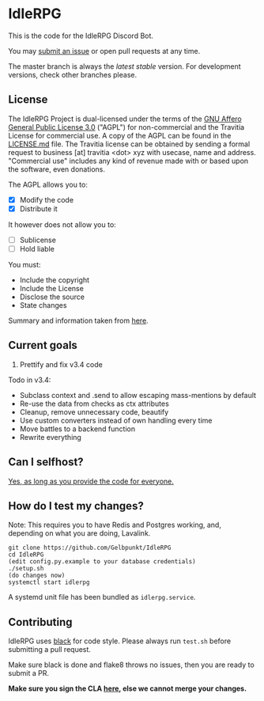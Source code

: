 # IdleRPG

This is the code for the IdleRPG Discord Bot.

You may [submit an issue](https://github.com/Gelbpunkt/IdleRPG/issues) or open pull requests at any time.

The master branch is always the *latest stable* version. For development versions, check other branches please.

## License

The IdleRPG Project is dual-licensed under the terms of the [GNU Affero General Public License 3.0](https://github.com/Gelbpunkt/IdleRPG/blob/master/LICENSE.md) ("AGPL") for non-commercial and the Travitia License for commercial use. A copy of the AGPL can be found in the [LICENSE.md](https://github.com/Gelbpunkt/IdleRPG/blob/master/LICENSE.md) file. The Travitia license can be obtained by sending a formal request to business [at] travitia \<dot\> xyz with usecase, name and address. "Commercial use" includes any kind of revenue made with or based upon the software, even donations.

The AGPL allows you to:
- [x] Modify the code
- [x] Distribute it

It however does not allow you to:
- [ ] Sublicense
- [ ] Hold liable

You must:
- Include the copyright
- Include the License
- Disclose the source
- State changes

Summary and information taken from [here](https://tldrlegal.com/license/gnu-affero-general-public-license-v3-(agpl-3.0)).

## Current goals

1. Prettify and fix v3.4 code

Todo in v3.4:

- Subclass context and .send to allow escaping mass-mentions by default
- Re-use the data from checks as ctx attributes
- Cleanup, remove unnecessary code, beautify
- Use custom converters instead of own handling every time
- Move battles to a backend function
- Rewrite everything

## Can I selfhost?

[Yes, as long as you provide the code for everyone.](https://github.com/Gelbpunkt/IdleRPG/blob/master/LICENSE.md#13-remote-network-interaction-use-with-the-gnu-general-public-license)

## How do I test my changes?

Note: This requires you to have Redis and Postgres working, and, depending on what you are doing, Lavalink.

```
git clone https://github.com/Gelbpunkt/IdleRPG
cd IdleRPG
(edit config.py.example to your database credentials)
./setup.sh
(do changes now)
systemctl start idlerpg
```

A systemd unit file has been bundled as `idlerpg.service`.

## Contributing

IdleRPG uses [black](https://github.com/ambv/black) for code style. Please always run `test.sh` before submitting a pull request.

Make sure black is done and flake8 throws no issues, then you are ready to submit a PR.

**Make sure you sign the CLA [here](https://cla-assistant.io/Gelbpunkt/IdleRPG), else we cannot merge your changes.**
